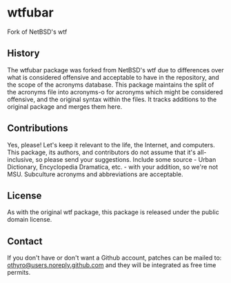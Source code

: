 # wtfubar
Fork of NetBSD's wtf

## History
The wtfubar package was forked from NetBSD's wtf due to differences over what
is considered offensive and acceptable to have in the repository, and the
scope of the acronyms database. This package maintains the split of the
acronyms file into acronyms-o for acronyms which might be considered
offensive, and the original syntax within the files. It tracks additions to
the original package and merges them here.

## Contributions
Yes, please! Let's keep it relevant to the life, the Internet, and computers.
This package, its authors, and contributors do not assume that it's all-
inclusive, so please send your suggestions. Include some source - Urban
Dictionary, Encyclopedia Dramatica, etc. - with your addition, so we're not
MSU. Subculture acronyms and abbreviations are acceptable.

## License
As with the original wtf package, this package is released under the public
domain license.

## Contact
If you don't have or don't want a Github account, patches can be mailed to:
othyro@users.noreply.github.com and they will be integrated as free time
permits.
